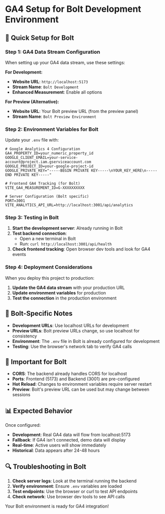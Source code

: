 # GA4 Setup for Bolt Development Environment

## 🎯 Quick Setup for Bolt

### Step 1: GA4 Data Stream Configuration

When setting up your GA4 data stream, use these settings:

**For Development:**
- **Website URL**: `http://localhost:5173`
- **Stream Name**: `Bolt Development`
- **Enhanced Measurement**: Enable all options

**For Preview (Alternative):**
- **Website URL**: Your Bolt preview URL (from the preview panel)
- **Stream Name**: `Bolt Preview Environment`

### Step 2: Environment Variables for Bolt

Update your `.env` file with:

```env
# Google Analytics 4 Configuration
GA4_PROPERTY_ID=your_numeric_property_id
GOOGLE_CLIENT_EMAIL=your-service-account@project.iam.gserviceaccount.com
GOOGLE_PROJECT_ID=your-google-project-id
GOOGLE_PRIVATE_KEY="-----BEGIN PRIVATE KEY-----\nYOUR_KEY_HERE\n-----END PRIVATE KEY-----"

# Frontend GA4 Tracking (for Bolt)
VITE_GA4_MEASUREMENT_ID=G-XXXXXXXXXX

# Server Configuration (Bolt specific)
PORT=3001
VITE_ANALYTICS_API_URL=http://localhost:3001/api/analytics
```

### Step 3: Testing in Bolt

1. **Start the development server**: Already running in Bolt
2. **Test backend connection**: 
   - Open a new terminal in Bolt
   - Run: `curl http://localhost:3001/api/health`
3. **Check frontend tracking**: Open browser dev tools and look for GA4 events

### Step 4: Deployment Considerations

When you deploy this project to production:

1. **Update the GA4 data stream** with your production URL
2. **Update environment variables** for production
3. **Test the connection** in the production environment

## 🔧 Bolt-Specific Notes

- **Development URLs**: Use localhost URLs for development
- **Preview URLs**: Bolt preview URLs change, so use localhost for consistency
- **Environment**: The `.env` file in Bolt is already configured for development
- **Testing**: Use the browser's network tab to verify GA4 calls

## 🚨 Important for Bolt

- **CORS**: The backend already handles CORS for localhost
- **Ports**: Frontend (5173) and Backend (3001) are pre-configured
- **Hot Reload**: Changes to environment variables require server restart
- **Preview**: Bolt's preview URL can be used but may change between sessions

## 📊 Expected Behavior

Once configured:
- **Development**: Real GA4 data will flow from localhost:5173
- **Fallback**: If GA4 isn't connected, demo data will display
- **Real-time**: Active users will show immediately
- **Historical**: Data appears after 24-48 hours

## 🔍 Troubleshooting in Bolt

1. **Check server logs**: Look at the terminal running the backend
2. **Verify environment**: Ensure `.env` variables are loaded
3. **Test endpoints**: Use the browser or curl to test API endpoints
4. **Check network**: Use browser dev tools to see API calls

Your Bolt environment is ready for GA4 integration!